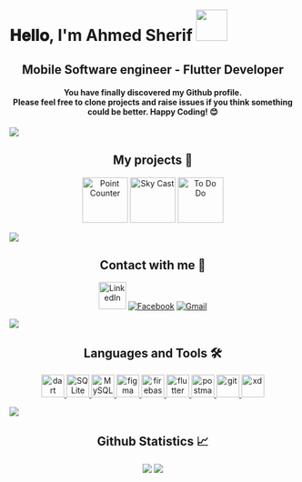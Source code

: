 <h1> 𝐇𝐞𝐥𝐥𝐨, I'm Ahmed Sherif <img src="https://user-images.githubusercontent.com/45398293/216770977-3470c027-aca9-422e-87a2-3a0d85944fd0.gif" width="55px"></h1>

<h2 align="center" >Mobile Software engineer - Flutter Developer </h2>

<h4 align="center" >You have finally discovered my Github profile. <br>
Please feel free to clone projects and raise issues if you think something could be better.
Happy Coding! 😊 </h4>


![](https://user-images.githubusercontent.com/73097560/115834477-dbab4500-a447-11eb-908a-139a6edaec5c.gif)

<h2 align="center"> My projects 🚧 </h2>

  
<p align="center">
<a  href="https://github.com/AhmedSherif4/point_counter#readme" target="_blank"><img src="https://user-images.githubusercontent.com/45398293/216771307-ea4eee60-5ab6-46a5-a4f9-c4f236683d48.png" width="80px" alt="Point Counter"></a>
<a href="https://github.com/AhmedSherif4/sky_cast#readme" target="_blank"><img src="https://user-images.githubusercontent.com/45398293/216771305-343e8ac0-a01b-4f3f-b56c-719bd184619e.png"width="80px" alt="Sky Cast"></a>
<a href="https://github.com/AhmedSherif4/to_do_do#readme" target="_blank"><img src="https://user-images.githubusercontent.com/45398293/216771309-15a3c200-983b-4a61-a118-ec48e0cb2bae.png"width="80px" alt="To Do Do"></a>

</div>


![](https://user-images.githubusercontent.com/73097560/115834477-dbab4500-a447-11eb-908a-139a6edaec5c.gif)

<h2 align="center"> Contact with me 📝 </h2>

  
<p align="center">
<a  href="https://www.linkedin.com/in/ahmed-sherif-5587b81b4" target="_blank"><img src="https://user-images.githubusercontent.com/45398293/216767376-66c84f1f-dee5-4eba-afca-527fdd637953.gif" width="48px" alt="LinkedIn"></a>
<a href="https://www.facebook.com/profile.php?id=100039122532490" target="_blank"><img src="https://user-images.githubusercontent.com/45398293/216767286-b9e3f17a-424a-4812-b14b-48a37842e94d.gif" alt="Facebook"></a>
<a href="mailto:Ahmedsherif4175@gmail.com" target="_blank"><img src="https://user-images.githubusercontent.com/45398293/216766937-0f1a7722-8d19-4f29-930e-16165410e83c.gif" alt="Gmail"></a>

</div>


![](https://user-images.githubusercontent.com/73097560/115834477-dbab4500-a447-11eb-908a-139a6edaec5c.gif)

<h2 align="center"> Languages and Tools 🛠 </h2>

<p align="center"> 
  <a href="https://dart.dev" target="_blank" rel="noreferrer"> <img src="https://www.vectorlogo.zone/logos/dartlang/dartlang-icon.svg" alt="dart" width="40" height="40"/> </a> 
  <a href="https://sqlite.org/index.html" target="_blank" rel="noreferrer"> <img src="https://www.vectorlogo.zone/logos/sqlite/sqlite-ar21.svg" alt="SQLite" width="40" height="40"/> </a> 
  <a href="https://www.mysql.com/" target="_blank" rel="noreferrer"> <img src="https://www.vectorlogo.zone/logos/mysql/mysql-ar21.svg" alt="MySQL" width="40" height="40"/> </a> 
  <a href="https://www.figma.com/" target="_blank" rel="noreferrer"> <img src="https://www.vectorlogo.zone/logos/figma/figma-icon.svg" alt="figma" width="40" height="40"/> </a> 
  <a href="https://firebase.google.com/" target="_blank" rel="noreferrer"> <img src="https://www.vectorlogo.zone/logos/firebase/firebase-icon.svg" alt="firebase" width="40" height="40"/> </a> 
  <a href="https://flutter.dev" target="_blank" rel="noreferrer"> <img src="https://www.vectorlogo.zone/logos/flutterio/flutterio-icon.svg" alt="flutter" width="40" height="40"/> </a> 
  <a href="https://postman.com" target="_blank" rel="noreferrer"> <img src="https://www.vectorlogo.zone/logos/getpostman/getpostman-icon.svg" alt="postman" width="40" height="40"/> </a> 
  <a href="https://git-scm.com/" target="_blank" rel="noreferrer"> <img src="https://www.vectorlogo.zone/logos/git-scm/git-scm-icon.svg" alt="git" width="40" height="40"/> </a> 
  <a href="https://www.adobe.com/products/xd.html" target="_blank" rel="noreferrer"> <img src="https://cdn.worldvectorlogo.com/logos/adobe-xd.svg" alt="xd" width="40" height="40"/> </a> </p>


![](https://user-images.githubusercontent.com/73097560/115834477-dbab4500-a447-11eb-908a-139a6edaec5c.gif)


<h2 align="center"> Github Statistics 📈 </h2>
  
<div align="center"> 
     <a >
      <img align="center" src="https://github-readme-stats-sigma-five.vercel.app/api?username=ahmedsherif4&show_icons=true&include_all_commits=true&count_private=true&theme=react&line_height=40" />
    </a>
    <a >
      <img align="center" src="https://github-readme-stats.vercel.app/api/top-langs/?username=ahmedsherif4&theme=react&line_height=40&hide=css"/>
    </a>
</div
